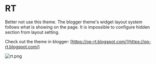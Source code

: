 # RT

Better not use this theme. The blogger theme's widget layout system follows what is showing on the page. It is impossible to configure hidden section from layout setting.

Check out the theme in blogger: [https://op-rt.blogspot.com/](https://op-rt.blogspot.com/)

![rt.png](https://raw.githubusercontent.com/treezi1004/op-blogger-themes/master/1_Column/RT/img/rt.PNG)
